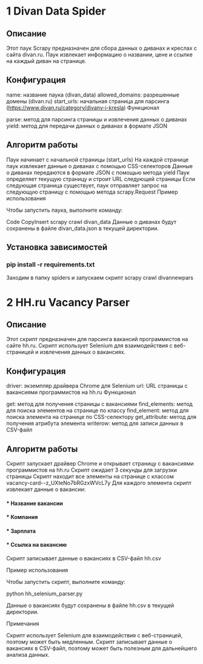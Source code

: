 # 1 Divan Data Spider

## Описание

Этот паук Scrapy предназначен для сбора данных о диванах и креслах с сайта divan.ru. Паук извлекает информацию о названии, цене и ссылке на каждый диван на странице.

## Конфигурация

name: название паука (divan_data)
allowed_domains: разрешенные домены (divan.ru)
start_urls: начальная страница для парсинга (https://www.divan.ru/category/divany-i-kresla)
Функционал

parse: метод для парсинга страницы и извлечения данных о диванах
yield: метод для передачи данных о диванах в формате JSON

## Алгоритм работы

Паук начинает с начальной страницы (start_urls)
На каждой странице паук извлекает данные о диванах с помощью CSS-селекторов
Данные о диванах передаются в формате JSON с помощью метода yield
Паук определяет текущую страницу и строит URL следующей страницы
Если следующая страница существует, паук отправляет запрос на следующую страницу с помощью метода scrapy.Request
Пример использования

Чтобы запустить паука, выполните команду:

Code
CopyInsert
scrapy crawl divan_data
Данные о диванах будут сохранены в файле divan_data.json в текущей директории.

## Установка зависимостей 
### pip install -r requirements.txt
Заходим в папку spiders и запускаем скрипт scrapy crawl divannewpars


# 2 HH.ru Vacancy Parser

## Описание

Этот скрипт предназначен для парсинга вакансий программистов на сайте hh.ru. Скрипт использует Selenium для взаимодействия с веб-страницей и извлечения данных о вакансиях.

## Конфигурация

driver: экземпляр драйвера Chrome для Selenium
url: URL страницы с вакансиями программистов на hh.ru
Функционал

get: метод для получения страницы с вакансиями
find_elements: метод для поиска элементов на странице по классу
find_element: метод для поиска элемента на странице по CSS-селектору
get_attribute: метод для получения атрибута элемента
writerow: метод для записи данных в CSV-файл

## Алгоритм работы

Скрипт запускает драйвер Chrome и открывает страницу с вакансиями программистов на hh.ru
Скрипт ожидает 3 секунды для загрузки страницы
Скрипт находит все элементы на странице с классом vacancy-card--z_UXteNo7bRGzxWVcL7y
Для каждого элемента скрипт извлекает данные о вакансии:
#### * Название вакансии
#### * Компания
#### * Зарплата
#### * Ссылка на вакансию
Скрипт записывает данные о вакансиях в CSV-файл hh.csv

Пример использования

Чтобы запустить скрипт, выполните команду:

python hh_selenium_parser.py

Данные о вакансиях будут сохранены в файле hh.csv в текущей директории.

Примечания

Скрипт использует Selenium для взаимодействия с веб-страницей, поэтому может быть медленным.
Скрипт записывает данные о вакансиях в CSV-файл, поэтому может быть полезным для дальнейшего анализа данных.